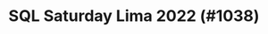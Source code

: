---
layout: event
title: "SQL Saturday Lima 2022 (#1038)"
subtitle: ""
tags: ["Lima", "Peru", "San Isidro", "physical", "2022", "South America"]
thumb: /assets/img/logos/Just_icon_Color_small.png
comments: false
data: SQLSat1038
testevent: 1
---